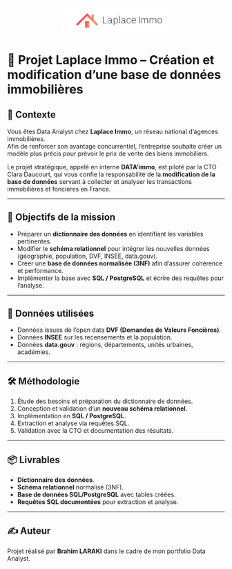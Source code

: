 <p align="center">
  <img src="LAPLACEIMMO.png" alt="Logo Laplace Immo" width="250"/>
</p>

# 🏡 Projet Laplace Immo – Création et modification d’une base de données immobilières

## 📌 Contexte
Vous êtes Data Analyst chez **Laplace Immo**, un réseau national d’agences immobilières.  
Afin de renforcer son avantage concurrentiel, l’entreprise souhaite créer un modèle plus précis pour prévoir le prix de vente des biens immobiliers.  

Le projet stratégique, appelé en interne **DATA’immo**, est piloté par la CTO Clara Daucourt, qui vous confie la responsabilité de la **modification de la base de données** servant à collecter et analyser les transactions immobilières et foncières en France.  

---

## 🎯 Objectifs de la mission
- Préparer un **dictionnaire des données** en identifiant les variables pertinentes.  
- Modifier le **schéma relationnel** pour intégrer les nouvelles données (géographie, population, DVF, INSEE, data.gouv).  
- Créer une **base de données normalisée (3NF)** afin d’assurer cohérence et performance.  
- Implémenter la base avec **SQL / PostgreSQL** et écrire des requêtes pour l’analyse.  

---

## 📂 Données utilisées
- Données issues de l’open data **DVF (Demandes de Valeurs Foncières)**.  
- Données **INSEE** sur les recensements et la population.  
- Données **data.gouv** : régions, départements, unités urbaines, académies.  

---

## 🛠️ Méthodologie
1. Étude des besoins et préparation du dictionnaire de données.  
2. Conception et validation d’un **nouveau schéma relationnel**.  
3. Implémentation en **SQL / PostgreSQL**.  
4. Extraction et analyse via requêtes SQL.  
5. Validation avec la CTO et documentation des résultats.  

---

## 📦 Livrables
- **Dictionnaire des données**.  
- **Schéma relationnel** normalisé (3NF).  
- **Base de données SQL/PostgreSQL** avec tables créées.  
- **Requêtes SQL documentées** pour extraction et analyse.  

---

## ✍️ Auteur
Projet réalisé par **Brahim LARAKI** dans le cadre de mon portfolio Data Analyst.
